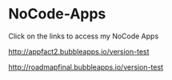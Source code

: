 # NoCode-Apps
Click on the links to access my NoCode Apps


http://appfact2.bubbleapps.io/version-test

http://roadmapfinal.bubbleapps.io/version-test
